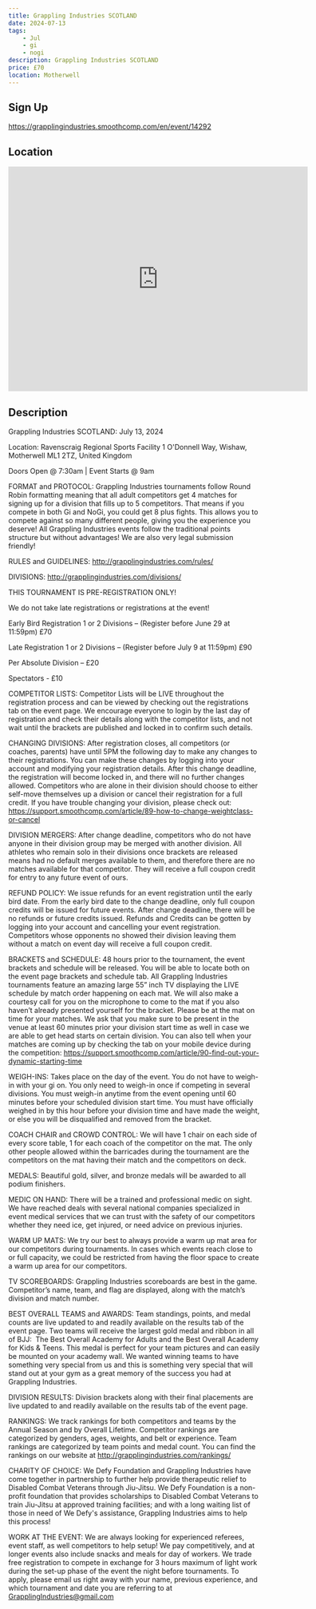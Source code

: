 ```yaml
---
title: Grappling Industries SCOTLAND
date: 2024-07-13
tags:
    - Jul
    - gi 
    - nogi 
description: Grappling Industries SCOTLAND
price: £70
location: Motherwell
---
```

## Sign Up
https://grapplingindustries.smoothcomp.com/en/event/14292

## Location
<iframe src="https://www.google.com/maps/embed?pb=!1m18!1m12!1m3!1d12345.6789!2d-3.9638210!3d55.7922482!2m3!1f0!2f0!3f0!3m2!1i1024!2i768!4f13.1!3m3!1m2!1s0x0%3A0x0!2z55.7922482!5e0!3m2!1sen!2sus!4v1234567890" width="600" height="450" style="border:0;" allowfullscreen="" loading="lazy"></iframe>

## Description
Grappling Industries SCOTLAND: July 13, 2024


Location: Ravenscraig Regional Sports Facility 1 O'Donnell Way, Wishaw, Motherwell ML1 2TZ, United Kingdom


Doors Open @ 7:30am | Event Starts @ 9am


FORMAT and PROTOCOL: Grappling Industries tournaments follow Round Robin formatting meaning that all adult competitors get 4 matches for signing up for a division that fills up to 5 competitors. That means if you compete in both Gi and NoGi, you could get 8 plus fights. This allows you to compete against so many different people, giving you the experience you deserve! All Grappling Industries events follow the traditional points structure but without advantages! We are also very legal submission friendly!


RULES and GUIDELINES: http://grapplingindustries.com/rules/


DIVISIONS: http://grapplingindustries.com/divisions/


THIS TOURNAMENT IS PRE-REGISTRATION ONLY!


We do not take late registrations or registrations at the event!


Early Bird Registration 1 or 2 Divisions – (Register before June 29 at 11:59pm) £70


Late Registration 1 or 2 Divisions – (Register before July 9 at 11:59pm) £90


Per Absolute Division – £20


Spectators - £10


COMPETITOR LISTS: Competitor Lists will be LIVE throughout the registration process and can be viewed by checking out the registrations tab on the event page. We encourage everyone to login by the last day of registration and check their details along with the competitor lists, and not wait until the brackets are published and locked in to confirm such details.


CHANGING DIVISIONS: After registration closes, all competitors (or coaches, parents) have until 5PM the following day to make any changes to their registrations. You can make these changes by logging into your account and modifying your registration details. After this change deadline, the registration will become locked in, and there will no further changes allowed. Competitors who are alone in their division should choose to either self-move themselves up a division or cancel their registration for a full credit. If you have trouble changing your division, please check out: https://support.smoothcomp.com/article/89-how-to-change-weightclass-or-cancel


DIVISION MERGERS: After change deadline, competitors who do not have anyone in their division group may be merged with another division. All athletes who remain solo in their divisions once brackets are released means had no default merges available to them, and therefore there are no matches available for that competitor. They will receive a full coupon credit for entry to any future event of ours.


REFUND POLICY: We issue refunds for an event registration until the early bird date. From the early bird date to the change deadline, only full coupon credits will be issued for future events. After change deadline, there will be no refunds or future credits issued. Refunds and Credits can be gotten by logging into your account and cancelling your event registration. Competitors whose opponents no showed their division leaving them without a match on event day will receive a full coupon credit.


BRACKETS and SCHEDULE: 48 hours prior to the tournament, the event brackets and schedule will be released. You will be able to locate both on the event page brackets and schedule tab. All Grappling Industries tournaments feature an amazing large 55” inch TV displaying the LIVE schedule by match order happening on each mat. We will also make a courtesy call for you on the microphone to come to the mat if you also haven’t already presented yourself for the bracket. Please be at the mat on time for your matches. We ask that you make sure to be present in the venue at least 60 minutes prior your division start time as well in case we are able to get head starts on certain division. You can also tell when your matches are coming up by checking the tab on your mobile device during the competition: https://support.smoothcomp.com/article/90-find-out-your-dynamic-starting-time


WEIGH-INS: Takes place on the day of the event. You do not have to weigh-in with your gi on. You only need to weigh-in once if competing in several divisions. You must weigh-in anytime from the event opening until 60 minutes before your scheduled division start time. You must have officially weighed in by this hour before your division time and have made the weight, or else you will be disqualified and removed from the bracket.


COACH CHAIR and CROWD CONTROL: We will have 1 chair on each side of every score table, 1 for each coach of the competitor on the mat. The only other people allowed within the barricades during the tournament are the competitors on the mat having their match and the competitors on deck.


MEDALS: Beautiful gold, silver, and bronze medals will be awarded to all podium finishers.


MEDIC ON HAND: There will be a trained and professional medic on sight. We have reached deals with several national companies specialized in event medical services that we can trust with the safety of our competitors whether they need ice, get injured, or need advice on previous injuries.


WARM UP MATS: We try our best to always provide a warm up mat area for our competitors during tournaments. In cases which events reach close to or full capacity, we could be restricted from having the floor space to create a warm up area for our competitors.


TV SCOREBOARDS: Grappling Industries scoreboards are best in the game. Competitor’s name, team, and flag are displayed, along with the match’s division and match number.


BEST OVERALL TEAMS and AWARDS: Team standings, points, and
medal counts are live updated to and readily available on the results tab of
the event page. Two teams will receive the largest gold medal and ribbon in all
of BJJ:  The Best Overall Academy for
Adults and the Best Overall Academy for Kids & Teens. This medal is perfect
for your team pictures and can easily be mounted on your academy wall. We
wanted winning teams to have something very special from us and this is
something very special that will stand out at your gym as a great memory of the
success you had at Grappling Industries.


DIVISION RESULTS: Division brackets along with their final placements are live updated to and readily available on the results tab of the event page.


RANKINGS: We track rankings for both competitors and teams by the Annual Season and by Overall Lifetime. Competitor rankings are categorized by genders, ages, weights, and belt or experience. Team rankings are categorized by team points and medal count. You can find the rankings on our website at http://grapplingindustries.com/rankings/


CHARITY OF CHOICE: We Defy Foundation and Grappling Industries have come together in partnership to further help provide therapeutic relief to Disabled Combat Veterans through Jiu-Jitsu. We Defy Foundation is a non-profit foundation that provides scholarships to Disabled Combat Veterans to train Jiu-Jitsu at approved training facilities; and with a long waiting list of those in need of We Defy's assistance, Grappling Industries aims to help this process!


WORK AT THE EVENT: We are always looking for experienced referees, event staff, as well competitors to help setup! We pay competitively, and at longer events also include snacks and meals for day of workers. We trade free registration to compete in exchange for 3 hours maximum of light work during the set-up phase of the event the night before tournaments. To apply, please email us right away with your name, previous experience, and which tournament and date you are referring to at GrapplingIndustries@gmail.com